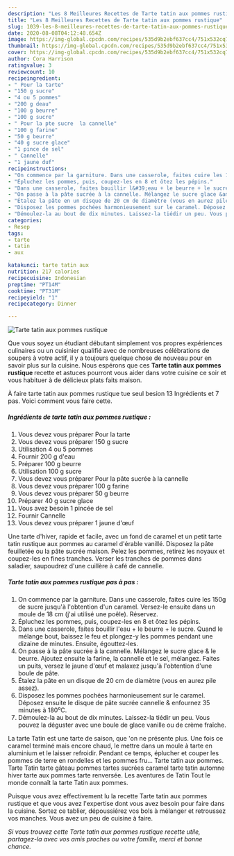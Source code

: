 ```yaml
---
description: "Les 8 Meilleures Recettes de Tarte tatin aux pommes rustique"
title: "Les 8 Meilleures Recettes de Tarte tatin aux pommes rustique"
slug: 1039-les-8-meilleures-recettes-de-tarte-tatin-aux-pommes-rustique
date: 2020-08-08T04:12:48.654Z
image: https://img-global.cpcdn.com/recipes/535d9b2ebf637cc4/751x532cq70/tarte-tatin-aux-pommes-rustique-photo-principale-de-la-recette.jpg
thumbnail: https://img-global.cpcdn.com/recipes/535d9b2ebf637cc4/751x532cq70/tarte-tatin-aux-pommes-rustique-photo-principale-de-la-recette.jpg
cover: https://img-global.cpcdn.com/recipes/535d9b2ebf637cc4/751x532cq70/tarte-tatin-aux-pommes-rustique-photo-principale-de-la-recette.jpg
author: Cora Harrison
ratingvalue: 3
reviewcount: 10
recipeingredient:
- " Pour la tarte"
- "150 g sucre"
- "4 ou 5 pommes"
- "200 g deau"
- "100 g beurre"
- "100 g sucre"
- " Pour la pte sucre  la cannelle"
- "100 g farine"
- "50 g beurre"
- "40 g sucre glace"
- "1 pince de sel"
- " Cannelle"
- "1 jaune duf"
recipeinstructions:
- "On commence par la garniture. Dans une casserole, faites cuire les 150g de sucre jusqu&#39;à l&#39;obtention d&#39;un caramel. Versez-le ensuite dans un moule de 18 cm (j&#39;ai utilisé une poêle). Réservez."
- "Épluchez les pommes, puis, coupez-les en 8 et ôtez les pépins."
- "Dans une casserole, faites bouillir l&#39;eau + le beurre + le sucre. Quand le mélange bout, baissez le feu et plongez-y les pommes pendant une dizaine de minutes. Ensuite, égouttez-les."
- "On passe à la pâte sucrée à la cannelle. Mélangez le sucre glace &amp; le beurre. Ajoutez ensuite la farine, la cannelle et le sel, mélangez. Faites un puits, versez le jaune d&#39;œuf et malaxez jusqu&#39;à l&#39;obtention d&#39;une boule de pâte."
- "Étalez la pâte en un disque de 20 cm de diamètre (vous en aurez pile assez)."
- "Disposez les pommes pochées harmonieusement sur le caramel. Déposez ensuite le disque de pâte sucrée cannelle &amp; enfournez 35 minutes à 180⁰C."
- "Démoulez-la au bout de dix minutes. Laissez-la tiédir un peu. Vous pouvez la déguster avec une boule de glace vanille ou de crème fraîche."
categories:
- Resep
tags:
- tarte
- tatin
- aux

katakunci: tarte tatin aux 
nutrition: 217 calories
recipecuisine: Indonesian
preptime: "PT14M"
cooktime: "PT31M"
recipeyield: "1"
recipecategory: Dinner

---
```



![Tarte tatin aux pommes rustique](https://img-global.cpcdn.com/recipes/535d9b2ebf637cc4/751x532cq70/tarte-tatin-aux-pommes-rustique-photo-principale-de-la-recette.jpg)

Que vous soyez un étudiant débutant simplement vos propres expériences culinaires ou un cuisinier qualifié avec de nombreuses célébrations de soupers à votre actif, il y a toujours quelque chose de nouveau pour en savoir plus sur la cuisine. Nous espérons que ces <strong> Tarte tatin aux pommes rustique </strong> recette et astuces pourront vous aider dans votre cuisine ce soir et vous habituer à de délicieux plats faits maison.

<!--inarticleads1-->

À faire tarte tatin aux pommes rustique tue seul besion 13 Ingrédients et 7 pas. Voici comment vous faire cette.

##### Ingrédients de tarte tatin aux pommes rustique :

1. Vous devez vous préparer  Pour la tarte
1. Vous devez vous préparer 150 g sucre
1. Utilisation 4 ou 5 pommes
1. Fournir 200 g d&#39;eau
1. Préparer 100 g beurre
1. Utilisation 100 g sucre
1. Vous devez vous préparer  Pour la pâte sucrée à la cannelle
1. Vous devez vous préparer 100 g farine
1. Vous devez vous préparer 50 g beurre
1. Préparer 40 g sucre glace
1. Vous avez besoin 1 pincée de sel
1. Fournir  Cannelle
1. Vous devez vous préparer 1 jaune d&#39;œuf


Une tarte d&#39;hiver, rapide et facile, avec un fond de caramel et un petit tarte tatin rustique aux pommes au caramel d&#39;érable vanillé. Disposez la pâte feuilletée ou la pâte sucrée maison. Pelez les pommes, retirez les noyaux et coupez-les en fines tranches. Verser les tranches de pommes dans saladier, saupoudrez d&#39;une cuillère à café de cannelle. 

<!--inarticleads2-->

##### Tarte tatin aux pommes rustique pas à pas :

1. On commence par la garniture. Dans une casserole, faites cuire les 150g de sucre jusqu&#39;à l&#39;obtention d&#39;un caramel. Versez-le ensuite dans un moule de 18 cm (j&#39;ai utilisé une poêle). Réservez.
1. Épluchez les pommes, puis, coupez-les en 8 et ôtez les pépins.
1. Dans une casserole, faites bouillir l&#39;eau + le beurre + le sucre. Quand le mélange bout, baissez le feu et plongez-y les pommes pendant une dizaine de minutes. Ensuite, égouttez-les.
1. On passe à la pâte sucrée à la cannelle. Mélangez le sucre glace &amp; le beurre. Ajoutez ensuite la farine, la cannelle et le sel, mélangez. Faites un puits, versez le jaune d&#39;œuf et malaxez jusqu&#39;à l&#39;obtention d&#39;une boule de pâte.
1. Étalez la pâte en un disque de 20 cm de diamètre (vous en aurez pile assez).
1. Disposez les pommes pochées harmonieusement sur le caramel. Déposez ensuite le disque de pâte sucrée cannelle &amp; enfournez 35 minutes à 180⁰C.
1. Démoulez-la au bout de dix minutes. Laissez-la tiédir un peu. Vous pouvez la déguster avec une boule de glace vanille ou de crème fraîche.


La tarte Tatin est une tarte de saison, que &#39;on ne présente plus. Une fois ce caramel terminé mais encore chaud, le mettre dans un moule à tarte en aluminium et le laisser refroidir. Pendant ce temps, éplucher et couper les pommes de terre en rondelles et les pommes fru… Tarte tatin aux pommes. Tarte Tatin tarte gâteau pommes tartes sucrées caramel tarte tatin automne hiver tarte aux pommes tarte renversée. Les aventures de Tatin Tout le monde connaît la tarte Tatin aux pommes. 

<!--inarticleads1-->

<p>
Puisque vous avez effectivement lu la recette Tarte tatin aux pommes rustique et que vous avez l'expertise dont vous avez besoin pour faire dans la cuisine. Sortez ce tablier, dépoussiérez vos bols à mélanger et retroussez vos manches. Vous avez un peu de cuisine à faire.
</p>

<p>
<i>Si vous trouvez cette Tarte tatin aux pommes rustique recette utile, partagez-la avec vos amis proches ou votre famille, merci et bonne chance.</i>
</p>
